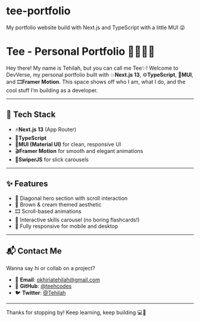 # tee-portfolio
My portfolio website build with Next.js and TypeScript with a little MUI 😜
# Tee - Personal Portfolio 👩🏽‍💻✨

Hey there! 
My name is Tehilah, but you can call me Tee✨!
Welcome to DevVerse, my personal portfolio built with 💥**Next.js 13**, ⚙️**TypeScript**, 🎨**MUI**, and 🎞️**Framer Motion**. This space shows off who I am, what I do, and the cool stuff I’m building as a developer.

---

## 🔧 Tech Stack

- ⚡**Next.js 13** (App Router)
- 🧠**TypeScript**
- 🧩**MUI (Material UI)** for clean, responsive UI
- 🎬**Framer Motion** for smooth and elegant animations
- 🎠**SwiperJS** for slick carousels

---

## ✨ Features

- 🧭 Diagonal hero section with scroll interaction
- 🎨 Brown & cream themed aesthetic
- 🎞️ Scroll-based animations
- 🎠 Interactive skills carousel (no boring flashcards!)
- 📱 Fully responsive for mobile and desktop

---

## 📬 Contact Me

Wanna say hi or collab on a project?

- 💌 **Email**:  okhiriatehilah@gmail.com
- 🐙 **GitHub**: [@teehcodes](https://github.com/teehcodes)  
- 🐦 **Twitter**: [@Tehilah](https://x.com/ok_tehi)

---

Thanks for stopping by! Keep learning, keep building 💻🚀
